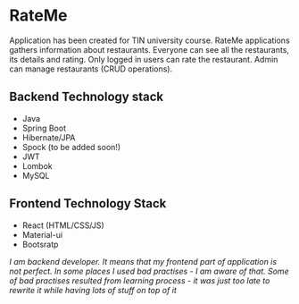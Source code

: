 # RateMe

Application has been created for TIN university course. RateMe applications gathers information about restaurants. Everyone can see all the restaurants, its details and rating. Only logged in users can rate the restaurant. Admin can manage restaurants (CRUD operations).

## Backend Technology stack
- Java
- Spring Boot
- Hibernate/JPA
- Spock (to be added soon!)
- JWT
- Lombok
- MySQL

## Frontend Technology Stack
- React (HTML/CSS/JS)
- Material-ui
- Bootsratp

*I am backend developer. It means that my frontend part of application is not perfect. In some places I used bad practises - I am aware of that. Some of bad practises resulted from learning process - it was just too late to rewrite it while having lots of stuff on top of it*
